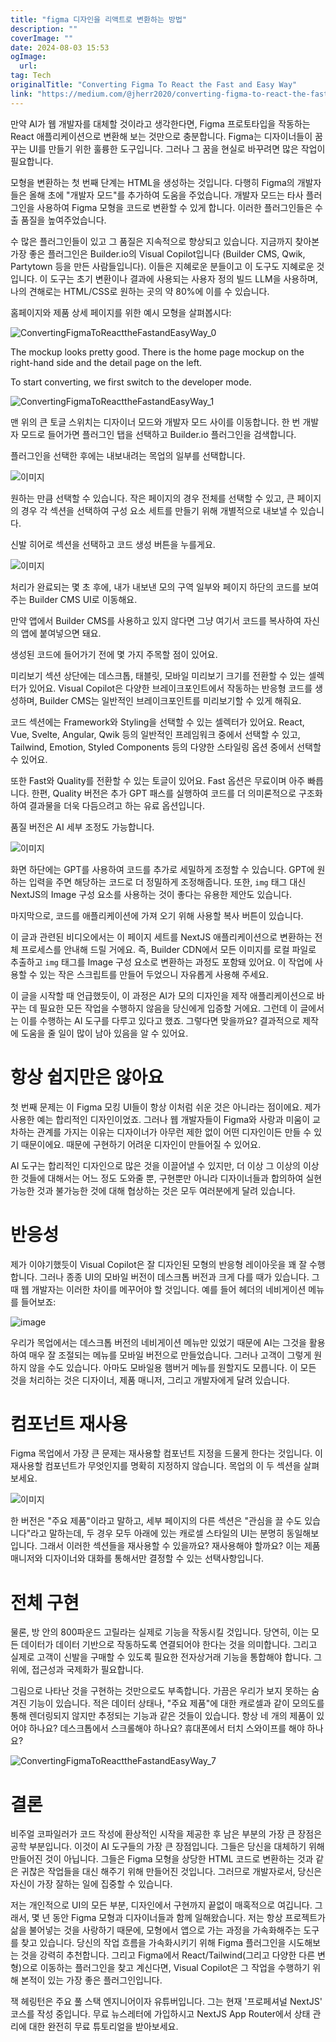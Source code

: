 ```yaml
---
title: "figma 디자인을 리액트로 변환하는 방법"
description: ""
coverImage: ""
date: 2024-08-03 15:53
ogImage: 
  url: 
tag: Tech
originalTitle: "Converting Figma To React the Fast and Easy Way"
link: "https://medium.com/@jherr2020/converting-figma-to-react-the-fast-and-easy-way-d6525a866f24"
---
```




만약 AI가 웹 개발자를 대체할 것이라고 생각한다면, Figma 프로토타입을 작동하는 React 애플리케이션으로 변환해 보는 것만으로 충분합니다. Figma는 디자이너들이 꿈꾸는 UI를 만들기 위한 훌륭한 도구입니다. 그러나 그 꿈을 현실로 바꾸려면 많은 작업이 필요합니다.

모형을 변환하는 첫 번째 단계는 HTML을 생성하는 것입니다. 다행히 Figma의 개발자들은 올해 초에 "개발자 모드"를 추가하여 도움을 주었습니다. 개발자 모드는 타사 플러그인을 사용하여 Figma 모형을 코드로 변환할 수 있게 합니다. 이러한 플러그인들은 수출 품질을 높여주었습니다.

수 많은 플러그인들이 있고 그 품질은 지속적으로 향상되고 있습니다. 지금까지 찾아본 가장 좋은 플러그인은 Builder.io의 Visual Copilot입니다 (Builder CMS, Qwik, Partytown 등을 만든 사람들입니다). 이들은 지혜로운 분들이고 이 도구도 지혜로운 것입니다. 이 도구는 초기 변환이나 결과에 사용되는 사용자 정의 빌드 LLM을 사용하며, 나의 견해로는 HTML/CSS로 원하는 곳의 약 80%에 이를 수 있습니다.

홈페이지와 제품 상세 페이지를 위한 예시 모형을 살펴봅시다:

<div class="content-ad"></div>

![ConvertingFigmaToReacttheFastandEasyWay_0](/assets/img/ConvertingFigmaToReacttheFastandEasyWay_0.png)

The mockup looks pretty good. There is the home page mockup on the right-hand side and the detail page on the left.

To start converting, we first switch to the developer mode.

![ConvertingFigmaToReacttheFastandEasyWay_1](/assets/img/ConvertingFigmaToReacttheFastandEasyWay_1.png)

<div class="content-ad"></div>

맨 위의 큰 토글 스위치는 디자이너 모드와 개발자 모드 사이를 이동합니다. 한 번 개발자 모드로 들어가면 플러그인 탭을 선택하고 Builder.io 플러그인을 검색합니다.

플러그인을 선택한 후에는 내보내려는 목업의 일부를 선택합니다.

![이미지](/assets/img/ConvertingFigmaToReacttheFastandEasyWay_2.png)

원하는 만큼 선택할 수 있습니다. 작은 페이지의 경우 전체를 선택할 수 있고, 큰 페이지의 경우 각 섹션을 선택하여 구성 요소 세트를 만들기 위해 개별적으로 내보낼 수 있습니다.

<div class="content-ad"></div>

신발 히어로 섹션을 선택하고 코드 생성 버튼을 누를게요.

![이미지](/assets/img/ConvertingFigmaToReacttheFastandEasyWay_3.png)

처리가 완료되는 몇 초 후에, 내가 내보낸 모의 구역 일부와 페이지 하단의 코드를 보여주는 Builder CMS UI로 이동해요.

만약 앱에서 Builder CMS를 사용하고 있지 않다면 그냥 여기서 코드를 복사하여 자신의 앱에 붙여넣으면 돼요.

<div class="content-ad"></div>

생성된 코드에 들어가기 전에 몇 가지 주목할 점이 있어요.

미리보기 섹션 상단에는 데스크톱, 태블릿, 모바일 미리보기 크기를 전환할 수 있는 셀렉터가 있어요. Visual Copilot은 다양한 브레이크포인트에서 작동하는 반응형 코드를 생성하며, Builder CMS는 일반적인 브레이크포인트를 미리보기할 수 있게 해줘요.

코드 섹션에는 Framework와 Styling을 선택할 수 있는 셀렉터가 있어요. React, Vue, Svelte, Angular, Qwik 등의 일반적인 프레임워크 중에서 선택할 수 있고, Tailwind, Emotion, Styled Components 등의 다양한 스타일링 옵션 중에서 선택할 수 있어요.

또한 Fast와 Quality를 전환할 수 있는 토글이 있어요. Fast 옵션은 무료이며 아주 빠릅니다. 한편, Quality 버전은 추가 GPT 패스를 실행하여 코드를 더 의미론적으로 구조화하여 결과물을 더욱 다듬으려고 하는 유료 옵션입니다.

<div class="content-ad"></div>

품질 버전은 AI 세부 조정도 가능합니다.

![이미지](/assets/img/ConvertingFigmaToReacttheFastandEasyWay_4.png)

화면 하단에는 GPT를 사용하여 코드를 추가로 세밀하게 조정할 수 있습니다. GPT에 원하는 입력을 주면 해당하는 코드로 더 정밀하게 조정해줍니다. 또한, `img` 태그 대신 NextJS의 Image 구성 요소를 사용하는 것이 좋다는 유용한 제안도 있습니다.

마지막으로, 코드를 애플리케이션에 가져 오기 위해 사용할 복사 버튼이 있습니다.

<div class="content-ad"></div>

이 글과 관련된 비디오에서는 이 페이지 세트를 NextJS 애플리케이션으로 변환하는 전체 프로세스를 안내해 드릴 거에요. 즉, Builder CDN에서 모든 이미지를 로컬 파일로 추출하고 `img` 태그를 Image 구성 요소로 변환하는 과정도 포함돼 있어요. 이 작업에 사용할 수 있는 작은 스크립트를 만들어 두었으니 자유롭게 사용해 주세요.

이 글을 시작할 때 언급했듯이, 이 과정은 AI가 모의 디자인을 제작 애플리케이션으로 바꾸는 데 필요한 모든 작업을 수행하지 않음을 당신에게 입증할 거에요. 그런데 이 글에서는 이를 수행하는 AI 도구를 다루고 있다고 했죠. 그렇다면 맞을까요? 결과적으로 제작에 도움을 줄 일이 많이 남아 있음을 알 수 있어요.

# 항상 쉽지만은 않아요

첫 번째 문제는 이 Figma 모킹 UI들이 항상 이처럼 쉬운 것은 아니라는 점이에요. 제가 사용한 예는 합리적인 디자인이었죠. 그러나 웹 개발자들이 Figma와 사랑과 미움이 교차하는 관계를 가지는 이유는 디자이너가 아무런 제한 없이 어떤 디자인이든 만들 수 있기 때문이에요. 때문에 구현하기 어려운 디자인이 만들어질 수 있어요.

<div class="content-ad"></div>

AI 도구는 합리적인 디자인으로 많은 것을 이끌어낼 수 있지만, 더 이상 그 이상의 이상한 것들에 대해서는 어느 정도 도와줄 뿐, 구현뿐만 아니라 디자이너들과 합의하여 실현 가능한 것과 불가능한 것에 대해 협상하는 것은 모두 여러분에게 달려 있습니다.

# 반응성

제가 이야기했듯이 Visual Copilot은 잘 디자인된 모형의 반응형 레이아웃을 꽤 잘 수행합니다. 그러나 종종 UI의 모바일 버전이 데스크톱 버전과 크게 다를 때가 있습니다. 그 때 웹 개발자는 이러한 차이를 메꾸어야 할 것입니다. 예를 들어 헤더의 네비게이션 메뉴를 들어보죠:

![image](/assets/img/ConvertingFigmaToReacttheFastandEasyWay_5.png)

<div class="content-ad"></div>

우리가 목업에서는 데스크톱 버전의 네비게이션 메뉴만 있었기 때문에 AI는 그것을 활용하여 매우 잘 조절되는 메뉴를 모바일 버전으로 만들었습니다. 그러나 고객이 그렇게 원하지 않을 수도 있습니다. 아마도 모바일용 햄버거 메뉴를 원할지도 모릅니다. 이 모든 것을 처리하는 것은 디자이너, 제품 매니저, 그리고 개발자에게 달려 있습니다.

# 컴포넌트 재사용

Figma 목업에서 가장 큰 문제는 재사용할 컴포넌트 지정을 드물게 한다는 것입니다. 이 재사용할 컴포넌트가 무엇인지를 명확히 지정하지 않습니다. 목업의 이 두 섹션을 살펴보세요.

![이미지](/assets/img/ConvertingFigmaToReacttheFastandEasyWay_6.png)

<div class="content-ad"></div>

한 버전은 "주요 제품"이라고 말하고, 세부 페이지의 다른 섹션은 "관심을 끌 수도 있습니다"라고 말하는데, 두 경우 모두 아래에 있는 캐로셀 스타일의 UI는 분명히 동일해보입니다. 그래서 이러한 섹션들을 재사용할 수 있을까요? 재사용해야 할까요? 이는 제품 매니저와 디자이너와 대화를 통해서만 결정할 수 있는 선택사항입니다.

# 전체 구현

물론, 방 안의 800파운드 고릴라는 실제로 기능을 작동시킬 것입니다. 당연히, 이는 모든 데이터가 데이터 기반으로 작동하도록 연결되어야 한다는 것을 의미합니다. 그리고 실제로 고객이 신발을 구매할 수 있도록 필요한 전자상거래 기능을 통합해야 합니다. 그 위에, 접근성과 국제화가 필요합니다.

그림으로 나타난 것을 구현하는 것만으로도 부족합니다. 가끔은 우리가 보지 못하는 숨겨진 기능이 있습니다. 적은 데이터 상태나, "주요 제품"에 대한 캐로셀과 같이 모의도를 통해 렌더링되지 않지만 추정되는 기능과 같은 것들이 있습니다. 항상 네 개의 제품이 있어야 하나요? 데스크톱에서 스크롤해야 하나요? 휴대폰에서 터치 스와이프를 해야 하나요?

<div class="content-ad"></div>

![ConvertingFigmaToReacttheFastandEasyWay_7](/assets/img/ConvertingFigmaToReacttheFastandEasyWay_7.png)

# 결론

비주얼 코파일러가 코드 작성에 환상적인 시작을 제공한 후 남은 부분의 가장 큰 장점은 공학 부분입니다. 이것이 AI 도구들의 가장 큰 장점입니다. 그들은 당신을 대체하기 위해 만들어진 것이 아닙니다. 그들은 Figma 모형을 상당한 HTML 코드로 변환하는 것과 같은 귀찮은 작업들을 대신 해주기 위해 만들어진 것입니다. 그러므로 개발자로서, 당신은 자신이 가장 잘하는 일에 집중할 수 있습니다.

저는 개인적으로 UI의 모든 부분, 디자인에서 구현까지 끝없이 매혹적으로 여깁니다. 그래서, 몇 년 동안 Figma 모형과 디자이너들과 함께 일해왔습니다. 저는 항상 프로젝트가 삶을 불어넣는 것을 사랑하기 때문에, 모형에서 앱으로 가는 과정을 가속화해주는 도구를 찾고 있습니다. 당신의 작업 흐름을 가속화시키기 위해 Figma 플러그인을 시도해보는 것을 강력히 추천합니다. 그리고 Figma에서 React/Tailwind(그리고 다양한 다른 변형)으로 이동하는 플러그인을 찾고 계신다면, Visual Copilot은 그 작업을 수행하기 위해 본적이 있는 가장 좋은 플러그인입니다.

<div class="content-ad"></div>

잭 헤링턴은 주요 풀 스택 엔지니어이자 유튜버입니다.
그는 현재 '프로페셔널 NextJS' 코스를 작성 중입니다.
무료 뉴스레터에 가입하시고 NextJS App Router에서 상태 관리에 대한 완전히 무료 튜토리얼을 받아보세요.
